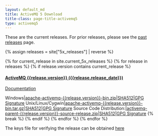 ```yaml
---
layout: default_md
title: ActiveMQ 5 Download
title-class: page-title-activemq5
type: activemq5
---
```


These are the current releases. For prior releases, please see the [past releases](../../../download-archives) page.


{% assign releases = site["5x_releases"] | reverse %}

{% for current_release in site.current_5x_releases %}
    {% for release in releases %}
        {% if release.version contains current_release %}
#### [ActiveMQ {{release.version}} ({{release.release_date}})]({{release.url}})

[Documentation](../documentation)

Windows|[apache-activemq-{{release.version}}-bin.zip](http://www.apache.org/dyn/closer.cgi?filename=/activemq/{{release.version}}/apache-activemq-{{release.version}}-bin.zip&action=download)|[SHA512](https://www.apache.org/dist/activemq/{{release.version}}/apache-activemq-{{release.version}}-bin.zip.sha512)|[GPG Signature](https://www.apache.org/dist/activemq/{{release.version}}/apache-activemq-{{release.version}}-bin.zip.asc)
Unix/Linux/Cygwin|[apache-activemq-{{release.version}}-bin.tar.gz](http://www.apache.org/dyn/closer.cgi?filename=/activemq/{{release.version}}/apache-activemq-{{release.version}}-bin.tar.gz&action=download)|[SHA512](https://www.apache.org/dist/activemq/{{release.version}}/apache-activemq-{{release.version}}-bin.tar.gz.sha512)|[GPG Signature](https://www.apache.org/dist/activemq/{{release.version}}/apache-activemq-{{release.version}}-bin.tar.gz.asc)
Source Code Distribution:|[activemq-parent-{{release.version}}-source-release.zip](http://www.apache.org/dyn/closer.cgi?filename=/activemq/{{release.version}}/activemq-parent-{{release.version}}-source-release.zip&action=download)|[SHA512](https://www.apache.org/dist/activemq/{{release.version}}/activemq-parent-{{release.version}}-source-release.zip.sha512)|[GPG Signature](https://www.apache.org/dist/activemq/{{release.version}}/activemq-parent-{{release.version}}-source-release.zip.asc)
            {% break %}
        {% endif %}
    {% endfor %}
{% endfor %}

The keys file for verifying the release can be obtained [here](https://www.apache.org/dist/activemq/KEYS)
